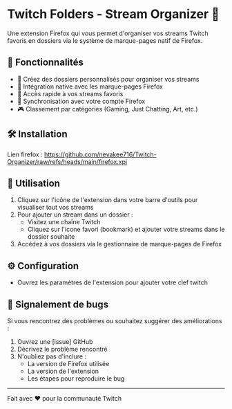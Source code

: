 # Twitch Folders - Stream Organizer 📁

Une extension Firefox qui vous permet d'organiser vos streams Twitch favoris en dossiers via le système de marque-pages natif de Firefox.

## 🌟 Fonctionnalités

- 📂 Créez des dossiers personnalisés pour organiser vos streams
- 🔖 Intégration native avec les marque-pages Firefox
- 🚀 Accès rapide à vos streams favoris
- 🔄 Synchronisation avec votre compte Firefox
- 🎮 Classement par catégories (Gaming, Just Chatting, Art, etc.)

## 🛠️ Installation
Lien firefox : https://github.com/nevakee716/Twitch-Organizer/raw/refs/heads/main/firefox.xpi

## 📝 Utilisation

1. Cliquez sur l'icône de l'extension dans votre barre d'outils pour visualiser tout vos streams
2. Pour ajouter un stream dans un dossier :
   - Visitez une chaîne Twitch
   - Cliquez sur l'icone favori (bookmark) et ajouter votre streams dans le dossier souhaite 
3. Accédez à vos dossiers via le gestionnaire de marque-pages de Firefox

## ⚙️ Configuration

- Ouvrez les paramètres de l'extension pour ajouter votre clef twitch

## 🐛 Signalement de bugs

Si vous rencontrez des problèmes ou souhaitez suggérer des améliorations :
1. Ouvrez une [issue] GitHub
2. Décrivez le problème rencontré
3. N'oubliez pas d'inclure :
   - La version de Firefox utilisée
   - La version de l'extension
   - Les étapes pour reproduire le bug

---

Fait avec ❤️ pour la communauté Twitch
